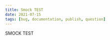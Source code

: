 ```yaml
---
title: Smock TEST
date: 2021-07-15
tags: [bug, documentation, publish, question]
---
```


SMOCK TEST
